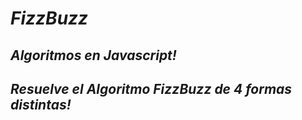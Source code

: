 # **_FizzBuzz_**

## **_Algoritmos en Javascript!_**

## **_Resuelve el Algoritmo FizzBuzz de 4 formas distintas!_**
